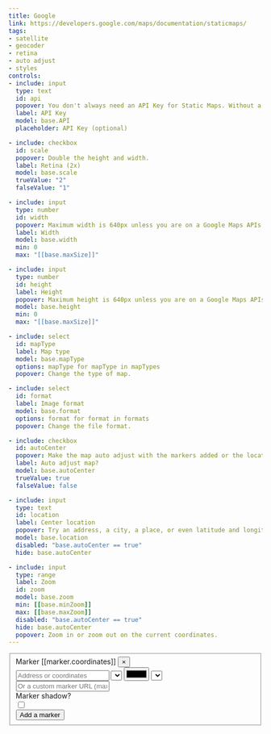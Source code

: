 ```yaml
---
title: Google
link: https://developers.google.com/maps/documentation/staticmaps/
tags:
- satellite
- geocoder
- retina
- auto adjust
- styles
controls:
- include: input
  type: text
  id: api
  popover: You don't always need an API Key for Static Maps. Without a key you might receive an error image instead of a map if you go over the limit. Follow the link to the API Console.
  label: API Key
  model: base.API
  placeholder: API Key (optional)

- include: checkbox
  id: scale
  popover: Double the height and width.
  label: Retina (2x)
  model: base.scale
  trueValue: "2"
  falseValue: "1"

- include: input
  type: number
  id: width
  popover: Maximum width is 640px unless you are on a Google Maps APIs Premium Plan.
  label: Width
  model: base.width
  min: 0
  max: "[[base.maxSize]]"

- include: input
  type: number
  id: height
  label: Height
  popover: Maximum height is 640px unless you are on a Google Maps APIs Premium Plan.
  model: base.height
  min: 0
  max: "[[base.maxSize]]"

- include: select
  id: mapType
  label: Map type
  model: base.mapType
  options: mapType for mapType in mapTypes
  popover: Change the type of map.

- include: select
  id: format
  label: Image format
  model: base.format
  options: format for format in formats
  popover: Change the file format.

- include: checkbox
  id: autoCenter
  popover: Make the map auto adjust with the markers added or the location.
  label: Auto adjust map?
  model: base.autoCenter
  trueValue: true
  falseValue: false

- include: input
  type: text
  id: location
  label: Center location
  popover: Try an address, a city, a place, or even latitude and longitude.
  model: base.location
  disabled: "base.autoCenter == true"
  hide: base.autoCenter

- include: input
  type: range
  label: Zoom
  id: zoom
  model: base.zoom
  min: [[base.minZoom]]
  max: [[base.maxZoom]]
  disabled: "base.autoCenter == true"
  hide: base.autoCenter
  popover: Zoom in or zoom out on the current coordinates.
---
```


<fieldset>
  <div ng-repeat="marker in markers.pushpins">
    <div class="form-group">
      <div class="marker-title">Marker [[marker.coordinates]] <button class="pull-right" ng-click="removePushpin($index)">&times;</button></div>
      <div class="marker-fields">
        <input type="text" ng-model="marker.coordinates" placeholder="Address or coordinates">
        <select ng-model="marker.markerLabel" ng-disabled="marker.markerSize != 'mid'" ng-hide="marker.markerCustom" placeholder="size" ng-options="markerLabel for markerLabel in markerLabels" id="markerLabel" class="sm"></select>
        <input ng-model="marker.markerColor" ng-hide="marker.markerCustom" ng-value="marker.markerColor" type="color" id="markerColor" class="sm">
        <select ng-model="marker.markerSize" ng-hide="marker.markerCustom" placeholder="size" ng-options="markerSize.value as markerSize.text for markerSize in markerSizes" id="markerSize" class="sm"></select>
        <input ng-model="marker.markerCustom" ng-value="marker.markerCustom" type="text" id="markerCustom" class="" placeholder="Or a custom marker URL (max 64x64)">
        <div ng-show="marker.markerCustom">
          <label for="markerShadow" class="cushion" data-toggle="popover" data-content="Maximum width is 640px or 1280px when scale 2x.">Marker shadow?</label>
          <div class="form-control"><input ng-model="marker.markerShadow" ng-value="marker.markerShadow" type="checkbox" id="markerShadow">
          </div>
        </div>
      </div>
    </div>
  </div>
  <div class="form-group" style="background:none;">
    <button ng-click="addPushpin()" class="btn">Add a marker</button>
  </div>
</fieldset>
